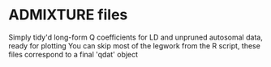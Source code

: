 # ADMIXTURE files

Simply tidy'd long-form Q coefficients for LD and unpruned autosomal data, ready for plotting
You can skip most of the legwork from the R script, these files correspond to a final 'qdat' object
